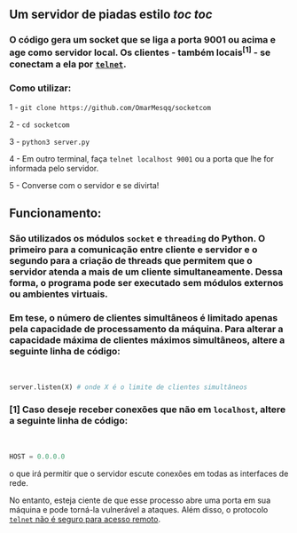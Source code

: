 ## Um servidor de piadas estilo *toc toc* 

### O código gera um socket que se liga a porta 9001 ou acima e age como servidor local. Os clientes - também locais<sup>[1]</sup> - se conectam a ela por [`telnet`](https://en.wikipedia.org/wiki/Telnet). 

### Como utilizar:
1 - `git clone https://github.com/OmarMesqq/socketcom` 

2 - `cd socketcom` 

3 - `python3 server.py` 

4 - Em outro terminal, faça `telnet localhost 9001` ou a porta que lhe for informada pelo servidor.

5 - Converse com o servidor e se divirta!

## Funcionamento: 
### São utilizados os módulos `socket` e `threading` do Python. O primeiro para a comunicação entre cliente e servidor e o segundo para a criação de threads que permitem que o servidor atenda a mais de um cliente simultaneamente. Dessa forma, o programa pode ser executado sem módulos externos ou ambientes virtuais.


### Em tese, o número de clientes simultâneos é limitado apenas pela capacidade de processamento da máquina. Para alterar a capacidade máxima de clientes máximos simultâneos, altere a seguinte linha de código: 
<br>

```python 
server.listen(X) # onde X é o limite de clientes simultâneos
```

### [1] Caso deseje receber conexões que não em `localhost`, altere a seguinte linha de código:
<br>

```python
HOST = 0.0.0.0 
```
o que irá permitir que o servidor escute conexões em todas as interfaces de rede.

No entanto, esteja ciente de que esse processo abre uma porta em sua máquina e pode torná-la vulnerável a ataques. Além disso, o protocolo [`telnet` não é seguro para acesso remoto](https://www.makeuseof.com/why-you-should-not-use-telnet/).
